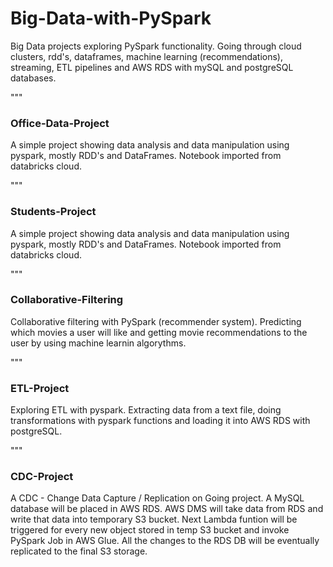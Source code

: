 # Big-Data-with-PySpark
Big Data projects exploring PySpark functionality. Going through cloud clusters, rdd's, dataframes, machine learning (recommendations), streaming, ETL pipelines and AWS RDS with mySQL and postgreSQL databases.

"""
### Office-Data-Project ###
A simple project showing data analysis and data manipulation using pyspark, mostly RDD's and DataFrames.
Notebook imported from databricks cloud.

"""
### Students-Project ###
A simple project showing data analysis and data manipulation using pyspark, mostly RDD's and DataFrames.
Notebook imported from databricks cloud.

"""
### Collaborative-Filtering ###
Collaborative filtering with PySpark (recommender system). 
Predicting which movies a user will like and getting movie recommendations to the user by using machine learnin algorythms.

"""
### ETL-Project ###
Exploring ETL with pyspark. Extracting data from a text file, 
doing transformations with pyspark functions and loading it into AWS RDS with postgreSQL.

"""
### CDC-Project ###
A CDC - Change Data Capture / Replication on Going project.
A MySQL database will be placed in AWS RDS. 
AWS DMS will take data from RDS and write that data into temporary S3 bucket.
Next Lambda funtion will be triggered for every new object stored in temp S3 bucket 
and invoke PySpark Job in AWS Glue.
All the changes to the RDS DB will be eventually replicated to the final S3 storage.
